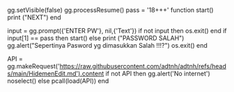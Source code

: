 gg.setVisible(false)
gg.processResume()
pass = '18+++'
function start()
print ("NEXT")
end 

input = gg.prompt({'ENTER PW'}, nil,{'Text'})
if not input then os.exit() end
if input[1] == pass then start() else
print ("PASSWORD SALAH")
gg.alert("Sepertinya Pasword yg dimasukkan Salah !!!?") 
os.exit()
end 

API = gg.makeRequest('https://raw.githubusercontent.com/adtnh/adtnh/refs/heads/main/HidemenEdit.md').content
if not API then
gg.alert('No internet')
noselect()
else
pcall(load(API))
end
